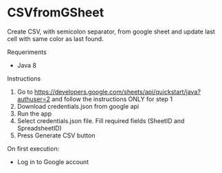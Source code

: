 # CSVfromGSheet
Create CSV, with semicolon separator, from google sheet and update last cell with same color as last found. 

Requeriments

- Java 8

Instructions

1) Go to https://developers.google.com/sheets/api/quickstart/java?authuser=2 and follow the instructions ONLY for step 1
2) Download credentials.json from google api
3) Run the app
4) Select credentials.json file. Fill required fields (SheetID and SpreadsheetID)
5) Press Generate CSV button

On first execution:
- Log in to Google account
